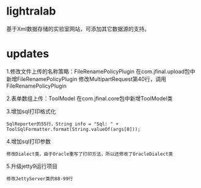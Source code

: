# lightralab
基于Xml数据存储的实验室网站，可添加其它数据源的支持。


# updates

1.修改文件上传的名称策略：FileRenamePolicyPlugin
	在com.jfinal.upload包中新增FileRenamePolicyPlugin
	修改MultipartRequest第40行，调用FileRenamePolicyPlugin

2.表单数组上传：ToolModel
	在com.jfinal.core包中新增ToolModel类

3.增加sql打印格式化

	SqlReporter的55行，String info = "Sql: " + ToolSqlFormatter.format(String.valueOf(args[0]));

4.增加sql打印参数

	修改Dialect类，由于Oracle重写了打印方法，所以还修改了OracleDialect类

5.升级jetty9运行项目

	修改JettyServer类的88-99行
